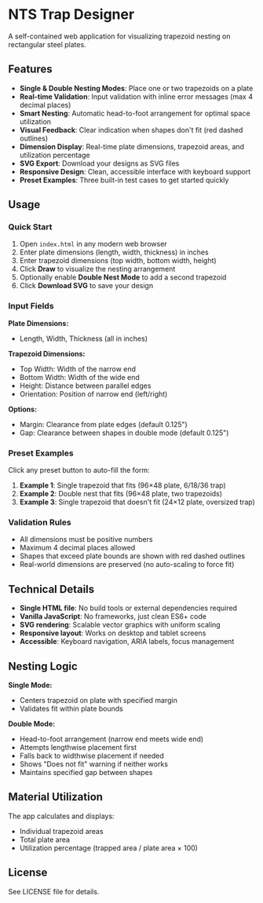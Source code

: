 # NTS Trap Designer

A self-contained web application for visualizing trapezoid nesting on rectangular steel plates.

## Features

- **Single & Double Nesting Modes**: Place one or two trapezoids on a plate
- **Real-time Validation**: Input validation with inline error messages (max 4 decimal places)
- **Smart Nesting**: Automatic head-to-foot arrangement for optimal space utilization
- **Visual Feedback**: Clear indication when shapes don't fit (red dashed outlines)
- **Dimension Display**: Real-time plate dimensions, trapezoid areas, and utilization percentage
- **SVG Export**: Download your designs as SVG files
- **Responsive Design**: Clean, accessible interface with keyboard support
- **Preset Examples**: Three built-in test cases to get started quickly

## Usage

### Quick Start

1. Open `index.html` in any modern web browser
2. Enter plate dimensions (length, width, thickness) in inches
3. Enter trapezoid dimensions (top width, bottom width, height)
4. Click **Draw** to visualize the nesting arrangement
5. Optionally enable **Double Nest Mode** to add a second trapezoid
6. Click **Download SVG** to save your design

### Input Fields

**Plate Dimensions:**
- Length, Width, Thickness (all in inches)

**Trapezoid Dimensions:**
- Top Width: Width of the narrow end
- Bottom Width: Width of the wide end
- Height: Distance between parallel edges
- Orientation: Position of narrow end (left/right)

**Options:**
- Margin: Clearance from plate edges (default 0.125")
- Gap: Clearance between shapes in double mode (default 0.125")

### Preset Examples

Click any preset button to auto-fill the form:

1. **Example 1**: Single trapezoid that fits (96×48 plate, 6/18/36 trap)
2. **Example 2**: Double nest that fits (96×48 plate, two trapezoids)
3. **Example 3**: Single trapezoid that doesn't fit (24×12 plate, oversized trap)

### Validation Rules

- All dimensions must be positive numbers
- Maximum 4 decimal places allowed
- Shapes that exceed plate bounds are shown with red dashed outlines
- Real-world dimensions are preserved (no auto-scaling to force fit)

## Technical Details

- **Single HTML file**: No build tools or external dependencies required
- **Vanilla JavaScript**: No frameworks, just clean ES6+ code
- **SVG rendering**: Scalable vector graphics with uniform scaling
- **Responsive layout**: Works on desktop and tablet screens
- **Accessible**: Keyboard navigation, ARIA labels, focus management

## Nesting Logic

**Single Mode:**
- Centers trapezoid on plate with specified margin
- Validates fit within plate bounds

**Double Mode:**
- Head-to-foot arrangement (narrow end meets wide end)
- Attempts lengthwise placement first
- Falls back to widthwise placement if needed
- Shows "Does not fit" warning if neither works
- Maintains specified gap between shapes

## Material Utilization

The app calculates and displays:
- Individual trapezoid areas
- Total plate area
- Utilization percentage (trapped area / plate area × 100)

## License

See LICENSE file for details.
